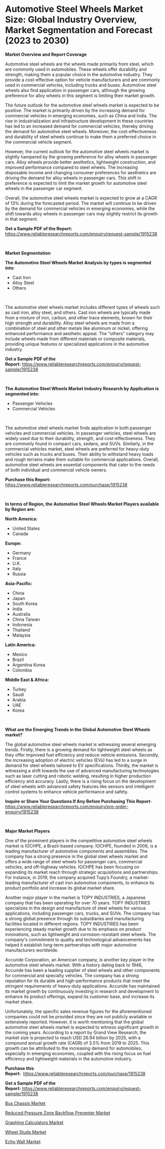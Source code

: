 <p><h1>Automotive Steel Wheels Market Size: Global Industry Overview, Market Segmentation and Forecast (2023 to 2030)</h1></p><p><strong>Market Overview and Report Coverage</strong></p>
<p><p>Automotive steel wheels are the wheels made primarily from steel, which are commonly used in automobiles. These wheels offer durability and strength, making them a popular choice in the automotive industry. They provide a cost-effective option for vehicle manufacturers and are commonly used in commercial vehicles, including trucks and buses. Automotive steel wheels also find application in passenger cars, although the growing preference for alloy wheels in this segment is limiting their market growth.</p><p>The future outlook for the automotive steel wheels market is expected to be positive. The market is primarily driven by the increasing demand for commercial vehicles in emerging economies, such as China and India. The rise in industrialization and infrastructure development in these countries has led to an increased demand for commercial vehicles, thereby driving the demand for automotive steel wheels. Moreover, the cost-effectiveness and durability of steel wheels continue to make them a preferred choice in the commercial vehicle segment.</p><p>However, the current outlook for the automotive steel wheels market is slightly hampered by the growing preference for alloy wheels in passenger cars. Alloy wheels provide better aesthetics, lightweight construction, and improved performance compared to steel wheels. The increasing disposable income and changing consumer preferences for aesthetics are driving the demand for alloy wheels in passenger cars. This shift in preference is expected to limit the market growth for automotive steel wheels in the passenger car segment.</p><p>Overall, the automotive steel wheels market is expected to grow at a CAGR of 13% during the forecasted period. The market will continue to be driven by the demand for commercial vehicles in emerging economies, while the shift towards alloy wheels in passenger cars may slightly restrict its growth in that segment.</p></p>
<p><strong>Get a Sample PDF of the Report:</strong> <a href="https://www.reliableresearchreports.com/enquiry/request-sample/1915238">https://www.reliableresearchreports.com/enquiry/request-sample/1915238</a></p>
<p>&nbsp;</p>
<p><strong>Market Segmentation</strong></p>
<p><strong>The Automotive Steel Wheels Market Analysis by types is segmented into:</strong></p>
<p><ul><li>Cast Iron</li><li>Alloy Steel</li><li>Others</li></ul></p>
<p>&nbsp;</p>
<p><p>The automotive steel wheels market includes different types of wheels such as cast iron, alloy steel, and others. Cast iron wheels are typically made from a mixture of iron, carbon, and other trace elements, known for their high strength and durability. Alloy steel wheels are made from a combination of steel and other metals like aluminum or nickel, offering enhanced performance and aesthetic appeal. The "others" category may include wheels made from different materials or composite materials, providing unique features or specialized applications in the automotive industry.</p></p>
<p><strong>Get a Sample PDF of the Report:</strong>&nbsp;<a href="https://www.reliableresearchreports.com/enquiry/request-sample/1915238">https://www.reliableresearchreports.com/enquiry/request-sample/1915238</a></p>
<p>&nbsp;</p>
<p><strong>The Automotive Steel Wheels Market Industry Research by Application is segmented into:</strong></p>
<p><ul><li>Passenger Vehicles</li><li>Commercial Vehicles</li></ul></p>
<p>&nbsp;</p>
<p><p>The automotive steel wheels market finds application in both passenger vehicles and commercial vehicles. In passenger vehicles, steel wheels are widely used due to their durability, strength, and cost-effectiveness. They are commonly found in compact cars, sedans, and SUVs. Similarly, in the commercial vehicles market, steel wheels are preferred for heavy-duty vehicles such as trucks and buses. Their ability to withstand heavy loads and rough terrains make them suitable for commercial applications. Overall, automotive steel wheels are essential components that cater to the needs of both individual and commercial vehicle owners.</p></p>
<p><strong>Purchase this Report:</strong>&nbsp; <a href="https://www.reliableresearchreports.com/purchase/1915238">https://www.reliableresearchreports.com/purchase/1915238</a></p>
<p>&nbsp;</p>
<p><strong>In terms of Region, the Automotive Steel Wheels Market Players available by Region are:</strong></p>
<p>
    <p> <strong> North America: </strong>
        <ul>
            <li>United States</li>
            <li>Canada</li>
        </ul>
        </p> 
    <p> <strong> Europe: </strong>
        <ul>
            <li>Germany</li>
            <li>France</li>
            <li>U.K.</li>
            <li>Italy</li>
            <li>Russia</li>
        </ul>
        </p> 
    <p> <strong> Asia-Pacific: </strong>
        <ul>
            <li>China</li>
            <li>Japan</li>
            <li>South Korea</li>
            <li>India</li>
            <li>Australia</li>
            <li>China Taiwan</li>
            <li>Indonesia</li>
            <li>Thailand</li>
            <li>Malaysia</li>
        </ul>
        </p> 
    <p> <strong> Latin America: </strong>
        <ul>
            <li>Mexico</li>
            <li>Brazil</li>
            <li>Argentina Korea</li>
            <li>Colombia</li>
        </ul>
        </p> 
    <p> <strong> Middle East & Africa: </strong>
        <ul>
            <li>Turkey</li>
            <li>Saudi</li>
            <li>Arabia</li>
            <li>UAE</li>
            <li>Korea</li>
        </ul>
    </p>
    </p>
<p>&nbsp;</p>
<p><strong>What are the Emerging Trends in the Global Automotive Steel Wheels market?</strong></p>
<p><p>The global automotive steel wheels market is witnessing several emerging trends. Firstly, there is a growing demand for lightweight steel wheels as they offer improved fuel efficiency and reduce vehicle emissions. Secondly, the increasing adoption of electric vehicles (EVs) has led to a surge in demand for steel wheels tailored to EV specifications. Thirdly, the market is witnessing a shift towards the use of advanced manufacturing technologies such as laser cutting and robotic welding, resulting in higher production efficiency and accuracy. Lastly, there is a rising focus on the development of steel wheels with advanced safety features like sensors and intelligent control systems to enhance vehicle performance and safety.</p></p>
<p><strong>Inquire or Share Your Questions If Any Before Purchasing This Report</strong>- <a href="https://www.reliableresearchreports.com/enquiry/pre-order-enquiry/1915238">https://www.reliableresearchreports.com/enquiry/pre-order-enquiry/1915238</a></p>
<p>&nbsp;</p>
<p><strong>Major Market Players</strong></p>
<p><p>One of the prominent players in the competitive automotive steel wheels market is IOCHPE, a Brazil-based company. IOCHPE, founded in 2008, is a leading manufacturer of automotive components and assemblies. The company has a strong presence in the global steel wheels market and offers a wide range of steel wheels for passenger cars, commercial vehicles, and off-highway vehicles. IOCHPE has been focusing on expanding its market reach through strategic acquisitions and partnerships. For instance, in 2019, the company acquired Tupy’s Foundry, a market-leading manufacturer of cast iron automotive components, to enhance its product portfolio and increase its global market share.</p><p>Another major player in the market is TOPY INDUSTRIES, a Japanese company that has been operating for over 70 years. TOPY INDUSTRIES specializes in the design and manufacture of steel wheels for various applications, including passenger cars, trucks, and SUVs. The company has a strong global presence through its subsidiaries and manufacturing facilities located in different regions. TOPY INDUSTRIES has been experiencing steady market growth due to its emphasis on product innovations, such as lightweight and corrosion-resistant steel wheels. The company's commitment to quality and technological advancements has helped it establish long-term partnerships with major automotive manufacturers worldwide.</p><p>Accuride Corporation, an American company, is another key player in the automotive steel wheels market. With a history dating back to 1946, Accuride has been a leading supplier of steel wheels and other components for commercial and specialty vehicles. The company has a strong reputation for its durable and high-performance products that meet the stringent requirements of heavy-duty applications. Accuride has maintained its market growth by continuously investing in research and development to enhance its product offerings, expand its customer base, and increase its market share.</p><p>Unfortunately, the specific sales revenue figures for the aforementioned companies could not be provided since they are not publicly available or extensively reported. However, it is worth mentioning that the global automotive steel wheels market is expected to witness significant growth in the coming years. According to a report by Grand View Research, the market size is projected to reach USD 26.94 billion by 2025, with a compound annual growth rate (CAGR) of 3.5% from 2019 to 2025. This growth can be attributed to the increasing demand for automobiles, especially in emerging economies, coupled with the rising focus on fuel efficiency and lightweight materials in the automotive industry.</p></p>
<p><strong>Purchase this Report:</strong>&nbsp;&nbsp;<a href="https://www.reliableresearchreports.com/purchase/1915238">https://www.reliableresearchreports.com/purchase/1915238</a></p>
<p></p>
<p><strong>Get a Sample PDF of the Report:</strong>&nbsp;<a href="https://www.reliableresearchreports.com/enquiry/request-sample/1915238">https://www.reliableresearchreports.com/enquiry/request-sample/1915238</a></p>
<p><p><a href="https://github.com/BryceTownsendr/Market-Research-Report-List-2/blob/main/bus-chassis-market.md">Bus Chassis Market</a></p><p><a href="https://www.linkedin.com/pulse/decoding-reduced-pressure-zone-backflow-preventer-market-deep-15lhe/">Reduced Pressure Zone Backflow Preventer Market</a></p><p><a href="https://www.linkedin.com/pulse/decoding-graphing-calculators-market-deep-dive-latest-trends-wsv4e/">Graphing Calculators Market</a></p><p><a href="https://github.com/ChiragRp1/Market-Research-Report-List-1/blob/main/wheel-studs-market.md">Wheel Studs Market</a></p><p><a href="https://medium.com/@krishna_35021/echo-wall-market-share-evolution-and-market-growth-trends-2023-2030-85dcded81c0f">Echo Wall Market</a></p></p>